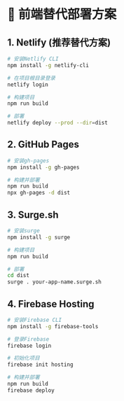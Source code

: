 # 🚀 前端替代部署方案

## 1. Netlify (推荐替代方案)
```bash
# 安装Netlify CLI
npm install -g netlify-cli

# 在项目根目录登录
netlify login

# 构建项目
npm run build

# 部署
netlify deploy --prod --dir=dist
```

## 2. GitHub Pages
```bash
# 安装gh-pages
npm install -g gh-pages

# 构建并部署
npm run build
npx gh-pages -d dist
```

## 3. Surge.sh
```bash
# 安装surge
npm install -g surge

# 构建项目
npm run build

# 部署
cd dist
surge . your-app-name.surge.sh
```

## 4. Firebase Hosting
```bash
# 安装Firebase CLI
npm install -g firebase-tools

# 登录Firebase
firebase login

# 初始化项目
firebase init hosting

# 构建并部署
npm run build
firebase deploy
```

